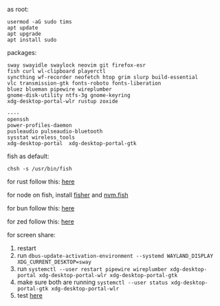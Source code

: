 as root:
```
usermod -aG sudo tims
apt update
apt upgrade
apt install sudo
```

packages:
```
sway swayidle swaylock neovim git firefox-esr
fish curl wl-clipboard playerctl
syncthing wf-recorder neofetch htop grim slurp build-essential
vlc transmission-gtk fonts-roboto fonts-liberation
bluez blueman pipewire wireplumber 
gnome-disk-utility ntfs-3g gnome-keyring
xdg-desktop-portal-wlr rustup zoxide

----
openssh  
power-profiles-daemon 
pusleaudio pulseaudio-bluetooth 
sysstat wireless_tools
xdg-desktop-portal  xdg-desktop-portal-gtk
```

fish as default:
```
chsh -s /usr/bin/fish
```

for rust follow this: [here](https://wiki.debian.org/Rust)

for node on fish, install [fisher](https://github.com/jorgebucaran/fisher) and [nvm.fish](https://github.com/jorgebucaran/nvm.fish?tab=readme-ov-file)

for bun follow this: [here](https://bun.sh/docs/installation)

for zed follow this: [here](https://zed.dev/docs/getting-started)

for screen share:

1. restart
2. run `dbus-update-activation-environment --systemd WAYLAND_DISPLAY XDG_CURRENT_DESKTOP=sway`
3. run `systemctl --user restart pipewire wireplumber xdg-desktop-portal xdg-desktop-portal-wlr xdg-desktop-portal-gtk`
4. make sure both are running `systemctl --user status xdg-desktop-portal-gtk xdg-desktop-portal-wlr`
5. test [here](https://mozilla.github.io/webrtc-landing/gum_test.html)
